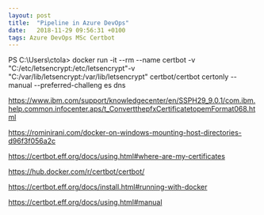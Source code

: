 ```yaml
---
layout: post
title:  "Pipeline in Azure DevOps"
date:   2018-11-29 09:56:31 +0100
tags: Azure DevOps MSc Certbot
---
```



PS C:\Users\ctola> docker run -it --rm --name certbot -v "C:/etc/letsencrypt:/etc/letsencrypt"-v "C:/var/lib/letsencrypt:/var/lib/letsencrypt" certbot/certbot certonly --manual --preferred-challeng
es dns

https://www.ibm.com/support/knowledgecenter/en/SSPH29_9.0.1/com.ibm.help.common.infocenter.aps/t_ConvertthepfxCertificatetopemFormat068.html

https://rominirani.com/docker-on-windows-mounting-host-directories-d96f3f056a2c

https://certbot.eff.org/docs/using.html#where-are-my-certificates

https://hub.docker.com/r/certbot/certbot/

https://certbot.eff.org/docs/install.html#running-with-docker

https://certbot.eff.org/docs/using.html#manual